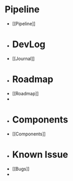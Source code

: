 # Pipeline
- [[Pipeline]]
- # DevLog
- [[Journal]]
- # Roadmap
- [[Roadmap]]
-
- # Components
- [[Components]]
- # Known Issue
- [[Bugs]]
-
